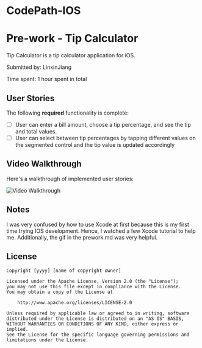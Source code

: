 # CodePath-IOS

# Pre-work - Tip Calculator

Tip Calculator is a tip calculator application for iOS.

Submitted by: LinxinJiang

Time spent: 1 hour spent in total

## User Stories

The following **required** functionality is complete:

* [ ] User can enter a bill amount, choose a tip percentage, and see the tip and total values.
* [ ] User can select between tip percentages by tapping different values on the segmented control and the tip value is updated accordingly

## Video Walkthrough

Here's a walkthrough of implemented user stories:

<img src='https://github.com/LinxinJiang/CodePath-IOS/blob/main/Prework/Prework.gif' title='Video Walkthrough' width='' alt='Video Walkthrough' />

## Notes

I was very confused by how to use Xcode at first because this is my first time trying IOS development. Hence, I watched a few Xcode tutorial to help me. Additionally, the gif in the prework.md was very helpful.

## License

    Copyright [yyyy] [name of copyright owner]

    Licensed under the Apache License, Version 2.0 (the "License");
    you may not use this file except in compliance with the License.
    You may obtain a copy of the License at

        http://www.apache.org/licenses/LICENSE-2.0

    Unless required by applicable law or agreed to in writing, software
    distributed under the License is distributed on an "AS IS" BASIS,
    WITHOUT WARRANTIES OR CONDITIONS OF ANY KIND, either express or implied.
    See the License for the specific language governing permissions and
    limitations under the License.
